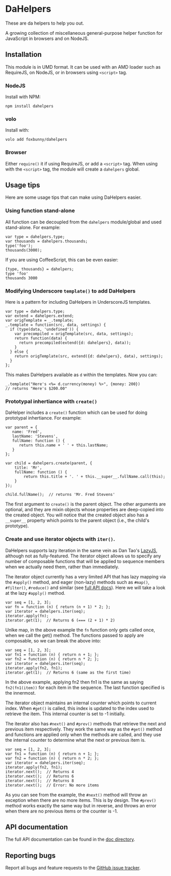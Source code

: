 # DaHelpers

These are da helpers to help you out.

A growing collection of miscellaneous general-purpose helper function for
JavaScript in browsers and on NodeJS.

## Installation

This module is in UMD format. It can be used with an AMD loader such as
RequireJS, on NodeJS, or in browsers using `<script>` tag.

### NodeJS

Install with NPM:

    npm install dahelpers


### volo

Install with:

    volo add foxbunny/dahelpers


### Browser

Either `require()` it if using RequireJS, or add a `<script>` tag. When using
with the `<script>` tag, the module will create a `dahelpers` global.

## Usage tips

Here are some usage tips that can make using DaHelpers easier.

### Using function stand-alone

All function can be decoupled from the `dahelpers` module/global and used
stand-alone. For example:

    var type = dahelpers.type;
    var thousands = dahelpers.thousands;
    type('foo');
    thousands(3000);

If you are using CoffeeScript, this can be even easier:

    {type, thousands} = dahelpers;
    type 'foo'
    thousands 3000

### Modifying Underscore `template()` to add DaHelpers

Here is a pattern for including DaHelpers in UnderscoreJS templates.

    var type = dahelpers.type;
    var extend = dahelpers.extend;
    var origTemplate = _.template;
    _.template = function(src, data, settings) {
      if (type(data, 'undefined')) {
        var precompiled = origTemplate(src, data, settings);
        return function(data) {
          return precompiled(extend({d: dahelpers}, data));
        }
      } else {
        return origTemplate(src, extend({d: dahelpers}, data), settings);
      }
    };


This makes DaHelpers available as `d` within the templates. Now you can:

    _.template("Here's <%= d.currency(money) %>", {money: 200})
    // returns "Here's $200.00"

### Prototypal inhertiance with `create()`

DaHelper includes a `create()` function which can be used for doing prototypal
inhertiance. For example:

    var parent = {
       name: 'Fred',
       lastName: 'Stevens',
       fullName: function () {
          return this.name + ' ' + this.lastName;
       }
    };

    var child = dahelpers.create(parent, {
        title: 'Mr',
        fullName: function () {
            return this.title + '. ' + this.__super__.fullName.call(this);
        }
    });

    child.fullName();  // returns 'Mr. Fred Stevens'

The first argument to `create()` is the parent object. The other arguments are
optional, and they are mixin objects whose properties are deep-copied into the
created object. You will notice that the created object also has a `__super__`
property which points to the parent object (i.e., the child's prototype).

### Create and use iterator objects with `iter()`.

DaHelpers supports lazy iteration in the same vein as Dan Tao's
[LazyJS](http://danieltao.com/lazy.js/), although not as fully-featured. The
iterator object allows us to specify any number of composable functions that
will be applied to sequence members when we actually need them, rather than
immediately.

The iterator object currently has a very limited API that has lazy mapping via
the `#apply()` method, and eager (non-lazy) methods such as `#map()`,
`#filter()`, `#reduce()` and similar (see [full API
docs](https://github.com/foxbunny/dahelpers/blob/master/doc/dahelpers.mkd#iterator-object)).
Here we will take a look at the lazy `#apply()` method.

    var seq = [1, 2, 3];
    var fn = function (n) { return (n + 1) * 2; };
    var iterator = dahelpers.iter(seq);
    iterator.apply(fn);
    iterator.get(1);  // Returns 6 (=== (2 + 1) * 2)

Unlke map, in the above example the `fn` function only gets called once, when
we call the get() method. The functions passed to apply are composable, so we
can break the above into:

    var seq = [1, 2, 3];
    var fn1 = function (n) { return n + 1; };
    var fn2 = function (n) { return n * 2; };
    var iterator = dahelpers.iter(seq);
    iterator.apply(fn2, fn1);
    iterator.get(1);  // Returns 6 (same as the first time)

In the above example, applying fn2 then fn1 is the same as saying
`fn2(fn1(item))` for each item in the sequence. The last function specified is
the innermost.

The iterator object maintains an internal counter which points to current
index. When `#get()` is called, this index is updated to the index used to
retrieve the item. This internal counter is set to -1 initially.

The iterator also has `#next()` and `#prev()` methods that retrieve the next
and previous item respectively. They work the same way as the `#get()` method
and functions are applied only when the methods are called, and they use the
internal counter to determine what the next or previous item is.

    var seq = [1, 2, 3];
    var fn1 = function (n) { return n + 1; };
    var fn2 = function (n) { return n * 2; };
    var iterator = dahelpers.iter(seq);
    iterator.apply(fn2, fn1);
    iterator.next();  // Returns 4
    iterator.next();  // Returns 6
    iterator.next();  // Returns 8
    iterator.next();  // Error: No more items

As you can see from the example, the `#next()` method will throw an exception
when there are no more items. This is by design. The `#prev()` method works
exactly the same way but in reverse, and throws an error when there are no
previous items or the counter is -1.

## API documentation

The full API documentation can be found in the [doc
directory](https://github.com/foxbunny/dahelpers/blob/master/doc/dahelpers.mkd).

## Reporting bugs

Report all bugs and feature requests to the [GitHub issue
tracker](https://github.com/foxbunny/dahelpers/issues).
